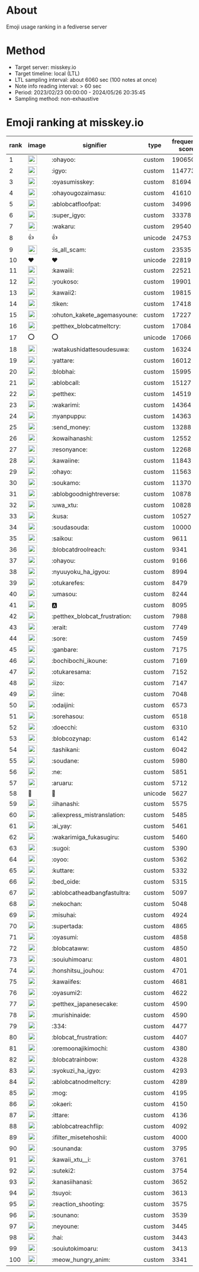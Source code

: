 # About
Emoji usage ranking in a fediverse server

# Method
- Target server: misskey.io
- Target timeline: local (LTL)
- LTL sampling interval: about 6060 sec (100 notes at once)
- Note info reading interval: > 60 sec
- Period: 2023/02/23 00:00:00 - 2024/05/26 20:35:45 
- Sampling method: non-exhaustive

# Emoji ranking at misskey.io

|rank|image|signifier|type|frequency score|
|----|----|----|----|----|
|1|<img height="24" src="https://misskey.io/emoji/ohayoo.webp">|:ohayoo:|custom|190650|
|2|<img height="24" src="https://misskey.io/emoji/igyo.webp">|:igyo:|custom|114773|
|3|<img height="24" src="https://misskey.io/emoji/oyasumisskey.webp">|:oyasumisskey:|custom|81694|
|4|<img height="24" src="https://misskey.io/emoji/ohayougozaimasu.webp">|:ohayougozaimasu:|custom|41610|
|5|<img height="24" src="https://misskey.io/emoji/ablobcatfloofpat.webp">|:ablobcatfloofpat:|custom|34996|
|6|<img height="24" src="https://misskey.io/emoji/super_igyo.webp">|:super_igyo:|custom|33378|
|7|<img height="24" src="https://misskey.io/emoji/wakaru.webp">|:wakaru:|custom|29540|
|8|👍|👍|unicode|24753|
|9|<img height="24" src="https://misskey.io/emoji/is_all_scam.webp">|:is_all_scam:|custom|23535|
|10|❤|❤|unicode|22819|
|11|<img height="24" src="https://misskey.io/emoji/kawaiii.webp">|:kawaiii:|custom|22521|
|12|<img height="24" src="https://misskey.io/emoji/youkoso.webp">|:youkoso:|custom|19901|
|13|<img height="24" src="https://misskey.io/emoji/kawaii2.webp">|:kawaii2:|custom|19815|
|14|<img height="24" src="https://misskey.io/emoji/tiken.webp">|:tiken:|custom|17418|
|15|<img height="24" src="https://misskey.io/emoji/ohuton_kakete_agemasyoune.webp">|:ohuton_kakete_agemasyoune:|custom|17227|
|16|<img height="24" src="https://misskey.io/emoji/petthex_blobcatmeltcry.webp">|:petthex_blobcatmeltcry:|custom|17084|
|17|⭕|⭕|unicode|17066|
|18|<img height="24" src="https://misskey.io/emoji/watakushidattesoudesuwa.webp">|:watakushidattesoudesuwa:|custom|16324|
|19|<img height="24" src="https://misskey.io/emoji/yattare.webp">|:yattare:|custom|16012|
|20|<img height="24" src="https://misskey.io/emoji/blobhai.webp">|:blobhai:|custom|15995|
|21|<img height="24" src="https://misskey.io/emoji/ablobcall.webp">|:ablobcall:|custom|15127|
|22|<img height="24" src="https://misskey.io/emoji/petthex.webp">|:petthex:|custom|14519|
|23|<img height="24" src="https://misskey.io/emoji/wakarimi.webp">|:wakarimi:|custom|14364|
|24|<img height="24" src="https://misskey.io/emoji/nyanpuppu.webp">|:nyanpuppu:|custom|14363|
|25|<img height="24" src="https://misskey.io/emoji/send_money.webp">|:send_money:|custom|13288|
|26|<img height="24" src="https://misskey.io/emoji/kowaihanashi.webp">|:kowaihanashi:|custom|12552|
|27|<img height="24" src="https://misskey.io/emoji/resonyance.webp">|:resonyance:|custom|12268|
|28|<img height="24" src="https://misskey.io/emoji/kawaiine.webp">|:kawaiine:|custom|11843|
|29|<img height="24" src="https://misskey.io/emoji/ohayo.webp">|:ohayo:|custom|11563|
|30|<img height="24" src="https://misskey.io/emoji/soukamo.webp">|:soukamo:|custom|11370|
|31|<img height="24" src="https://misskey.io/emoji/ablobgoodnightreverse.webp">|:ablobgoodnightreverse:|custom|10878|
|32|<img height="24" src="https://misskey.io/emoji/uwa_xtu.webp">|:uwa_xtu:|custom|10828|
|33|<img height="24" src="https://misskey.io/emoji/kusa.webp">|:kusa:|custom|10527|
|34|<img height="24" src="https://misskey.io/emoji/soudasouda.webp">|:soudasouda:|custom|10000|
|35|<img height="24" src="https://misskey.io/emoji/saikou.webp">|:saikou:|custom|9611|
|36|<img height="24" src="https://misskey.io/emoji/blobcatdroolreach.webp">|:blobcatdroolreach:|custom|9341|
|37|<img height="24" src="https://misskey.io/emoji/ohayou.webp">|:ohayou:|custom|9166|
|38|<img height="24" src="https://misskey.io/emoji/nyuuyoku_ha_igyou.webp">|:nyuuyoku_ha_igyou:|custom|8994|
|39|<img height="24" src="https://misskey.io/emoji/otukarefes.webp">|:otukarefes:|custom|8479|
|40|<img height="24" src="https://misskey.io/emoji/umasou.webp">|:umasou:|custom|8244|
|41|<img height="24" src="https://misskey.io/emoji/a.webp">|:a:|custom|8095|
|42|<img height="24" src="https://misskey.io/emoji/petthex_blobcat_frustration.webp">|:petthex_blobcat_frustration:|custom|7988|
|43|<img height="24" src="https://misskey.io/emoji/erait.webp">|:erait:|custom|7749|
|44|<img height="24" src="https://misskey.io/emoji/sore.webp">|:sore:|custom|7459|
|45|<img height="24" src="https://misskey.io/emoji/ganbare.webp">|:ganbare:|custom|7175|
|46|<img height="24" src="https://misskey.io/emoji/bochibochi_ikoune.webp">|:bochibochi_ikoune:|custom|7169|
|47|<img height="24" src="https://misskey.io/emoji/otukaresama.webp">|:otukaresama:|custom|7152|
|48|<img height="24" src="https://misskey.io/emoji/iizo.webp">|:iizo:|custom|7147|
|49|<img height="24" src="https://misskey.io/emoji/iine.webp">|:iine:|custom|7048|
|50|<img height="24" src="https://misskey.io/emoji/odaijini.webp">|:odaijini:|custom|6573|
|51|<img height="24" src="https://misskey.io/emoji/sorehasou.webp">|:sorehasou:|custom|6518|
|52|<img height="24" src="https://misskey.io/emoji/doecchi.webp">|:doecchi:|custom|6310|
|53|<img height="24" src="https://misskey.io/emoji/blobcozynap.webp">|:blobcozynap:|custom|6142|
|54|<img height="24" src="https://misskey.io/emoji/tashikani.webp">|:tashikani:|custom|6042|
|55|<img height="24" src="https://misskey.io/emoji/soudane.webp">|:soudane:|custom|5980|
|56|<img height="24" src="https://misskey.io/emoji/ne.webp">|:ne:|custom|5851|
|57|<img height="24" src="https://misskey.io/emoji/aruaru.webp">|:aruaru:|custom|5712|
|58|🎉|🎉|unicode|5627|
|59|<img height="24" src="https://misskey.io/emoji/iihanashi.webp">|:iihanashi:|custom|5575|
|60|<img height="24" src="https://misskey.io/emoji/aliexpress_mistranslation.webp">|:aliexpress_mistranslation:|custom|5485|
|61|<img height="24" src="https://misskey.io/emoji/ai_yay.webp">|:ai_yay:|custom|5461|
|62|<img height="24" src="https://misskey.io/emoji/wakarimiga_fukasugiru.webp">|:wakarimiga_fukasugiru:|custom|5460|
|63|<img height="24" src="https://misskey.io/emoji/sugoi.webp">|:sugoi:|custom|5390|
|64|<img height="24" src="https://misskey.io/emoji/oyoo.webp">|:oyoo:|custom|5362|
|65|<img height="24" src="https://misskey.io/emoji/kuttare.webp">|:kuttare:|custom|5332|
|66|<img height="24" src="https://misskey.io/emoji/bed_oide.webp">|:bed_oide:|custom|5315|
|67|<img height="24" src="https://misskey.io/emoji/ablobcatheadbangfastultra.webp">|:ablobcatheadbangfastultra:|custom|5097|
|68|<img height="24" src="https://misskey.io/emoji/nekochan.webp">|:nekochan:|custom|5048|
|69|<img height="24" src="https://misskey.io/emoji/misuhai.webp">|:misuhai:|custom|4924|
|70|<img height="24" src="https://misskey.io/emoji/supertada.webp">|:supertada:|custom|4865|
|71|<img height="24" src="https://misskey.io/emoji/oyasumi.webp">|:oyasumi:|custom|4858|
|72|<img height="24" src="https://misskey.io/emoji/blobcataww.webp">|:blobcataww:|custom|4850|
|73|<img height="24" src="https://misskey.io/emoji/souiuhimoaru.webp">|:souiuhimoaru:|custom|4801|
|74|<img height="24" src="https://misskey.io/emoji/honshitsu_jouhou.webp">|:honshitsu_jouhou:|custom|4701|
|75|<img height="24" src="https://misskey.io/emoji/kawaiifes.webp">|:kawaiifes:|custom|4681|
|76|<img height="24" src="https://misskey.io/emoji/oyasumi2.webp">|:oyasumi2:|custom|4622|
|77|<img height="24" src="https://misskey.io/emoji/petthex_japanesecake.webp">|:petthex_japanesecake:|custom|4590|
|78|<img height="24" src="https://misskey.io/emoji/murishinaide.webp">|:murishinaide:|custom|4590|
|79|<img height="24" src="https://misskey.io/emoji/334.webp">|:334:|custom|4477|
|80|<img height="24" src="https://misskey.io/emoji/blobcat_frustration.webp">|:blobcat_frustration:|custom|4407|
|81|<img height="24" src="https://misskey.io/emoji/oremoonajikimochi.webp">|:oremoonajikimochi:|custom|4380|
|82|<img height="24" src="https://misskey.io/emoji/blobcatrainbow.webp">|:blobcatrainbow:|custom|4328|
|83|<img height="24" src="https://misskey.io/emoji/syokuzi_ha_igyo.webp">|:syokuzi_ha_igyo:|custom|4293|
|84|<img height="24" src="https://misskey.io/emoji/ablobcatnodmeltcry.webp">|:ablobcatnodmeltcry:|custom|4289|
|85|<img height="24" src="https://misskey.io/emoji/mog.webp">|:mog:|custom|4195|
|86|<img height="24" src="https://misskey.io/emoji/okaeri.webp">|:okaeri:|custom|4150|
|87|<img height="24" src="https://misskey.io/emoji/ittare.webp">|:ittare:|custom|4136|
|88|<img height="24" src="https://misskey.io/emoji/ablobcatreachflip.webp">|:ablobcatreachflip:|custom|4092|
|89|<img height="24" src="https://misskey.io/emoji/ifilter_misetehoshii.webp">|:ifilter_misetehoshii:|custom|4000|
|90|<img height="24" src="https://misskey.io/emoji/sounanda.webp">|:sounanda:|custom|3795|
|91|<img height="24" src="https://misskey.io/emoji/kawaii_xtu__i.webp">|:kawaii_xtu__i:|custom|3761|
|92|<img height="24" src="https://misskey.io/emoji/suteki2.webp">|:suteki2:|custom|3754|
|93|<img height="24" src="https://misskey.io/emoji/kanasiihanasi.webp">|:kanasiihanasi:|custom|3652|
|94|<img height="24" src="https://misskey.io/emoji/tsuyoi.webp">|:tsuyoi:|custom|3613|
|95|<img height="24" src="https://misskey.io/emoji/reaction_shooting.webp">|:reaction_shooting:|custom|3575|
|96|<img height="24" src="https://misskey.io/emoji/sounano.webp">|:sounano:|custom|3539|
|97|<img height="24" src="https://misskey.io/emoji/neyoune.webp">|:neyoune:|custom|3445|
|98|<img height="24" src="https://misskey.io/emoji/hai.webp">|:hai:|custom|3443|
|99|<img height="24" src="https://misskey.io/emoji/souiutokimoaru.webp">|:souiutokimoaru:|custom|3413|
|100|<img height="24" src="https://misskey.io/emoji/meow_hungry_anim.webp">|:meow_hungry_anim:|custom|3341|
